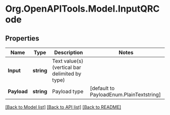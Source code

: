 
# Org.OpenAPITools.Model.InputQRCode

## Properties

Name | Type | Description | Notes
------------ | ------------- | ------------- | -------------
**Input** | **string** | Text value(s) (vertical bar delimited by type) | 
**Payload** | **string** | Payload type | [default to PayloadEnum.PlainTextstring]

[[Back to Model list]](../README.md#documentation-for-models)
[[Back to API list]](../README.md#documentation-for-api-endpoints)
[[Back to README]](../README.md)

